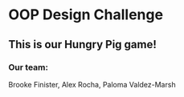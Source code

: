 # OOP Design Challenge

##  This is our Hungry Pig game!

### Our team:
Brooke Finister, Alex Rocha, Paloma Valdez-Marsh